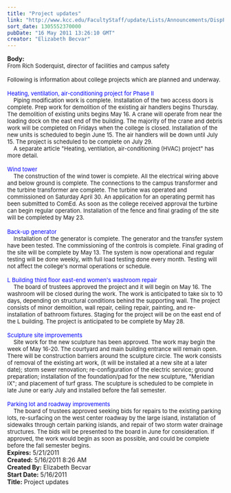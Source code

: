 ```yaml
---
title: "Project updates"
link: "http://www.kcc.edu/FacultyStaff/update/Lists/Announcements/DispForm.aspx?ID=301"
sort_date: 1305552370000
pubDate: "16 May 2011 13:26:10 GMT"
creator: "Elizabeth Becvar"
---
```


<div><b>Body:</b> <div class=ExternalClass6E202547659F4FF5BAFA3CACDBD31212><div><font size=2>From Rich Soderquist, director of facilities and campus safety<br> <br>Following is information about college projects which are planned and underway.<br> <br><font color="#0000ff">Heating, ventilation, air-conditioning project for Phase II <br></font>    Piping modification work is complete. Installation of the two access doors is complete. Prep work for demolition of the existing air handlers begins Thursday. The demolition of existing units begins May 16. A crane will operate from near the loading dock on the east end of the building. The majority of the crane and debris work will be completed on Fridays when the college is closed. Installation of the new units is scheduled to begin June 15. The air handlers will be down until July 15. The project is scheduled to be complete on July 29. <br>    A separate article &quot;Heating, ventilation, air-conditioning (HVAC) project&quot; has more detail.<br> <br><font color="#0000ff">Wind tower<br></font>    The construction of the wind tower is complete. All the electrical wiring above and below ground is complete. The connections to the campus transformer and the turbine transformer are complete. The turbine was operated and commissioned on Saturday April 30. An application for an operating permit has been submitted to ComEd. As soon as the college received approval the turbine can begin regular operation. Installation of the fence and final grading of the site will be completed by May 23.</font></div>
<div><font size=2></font> </div>
<div><font size=2><font color="#0000ff">Back-up generator<br></font>    Installation of the generator is complete. The generator and the transfer system have been tested. The commissioning of the controls is complete. Final grading of the site will be complete by May 13. The system is now operational and regular testing will be done weekly, with full load testing done every month. Testing will not affect the college's normal operations or schedule.<br> <br><font color="#0000ff">L Building third floor east-end women's washroom repair<br></font>    The board of trustees approved the project and it will begin on May 16. The washroom will be closed during the work. The work is anticipated to take six to 10 days, depending on structural conditions behind the supporting wall. The project consists of minor demolition, wall repair, ceiling repair, painting, and re-installation of bathroom fixtures. Staging for the project will be on the east end of the L building. The project is anticipated to be complete by May 28.<br> <br><font color="#0000ff">Sculpture site improvements<br></font>    Site work for the new sculpture has been approved. The work may begin the week of May 16-20. The courtyard and main building entrance will remain open. There will be construction barriers around the sculpture circle. The work consists of removal of the existing art work, (it will be installed at a new site at a later date); storm sewer renovation; re-configuration of the electric service; ground preparation; installation of the foundation/pad for the new sculpture, &quot;Meridian IX&quot;; and placement of turf grass. The sculpture is scheduled to be complete in late June or early July and installed before the fall semester.<br> <br><font color="#0000ff">Parking lot and roadway improvements<br></font>    The board of trustees approved seeking bids for repairs to the existing parking lots, re-surfacing on the west center roadway by the large island, installation of sidewalks through certain parking islands, and repair of two storm water drainage structures. The bids will be presented to the board in June for consideration. If approved, the work would begin as soon as possible, and could be complete before the fall semester begins.<br></font></div></div></div>
<div><b>Expires:</b> 5/21/2011</div>
<div><b>Created:</b> 5/16/2011 8:26 AM</div>
<div><b>Created By:</b> Elizabeth Becvar</div>
<div><b>Start Date:</b> 5/16/2011</div>
<div><b>Title:</b> Project updates</div>
